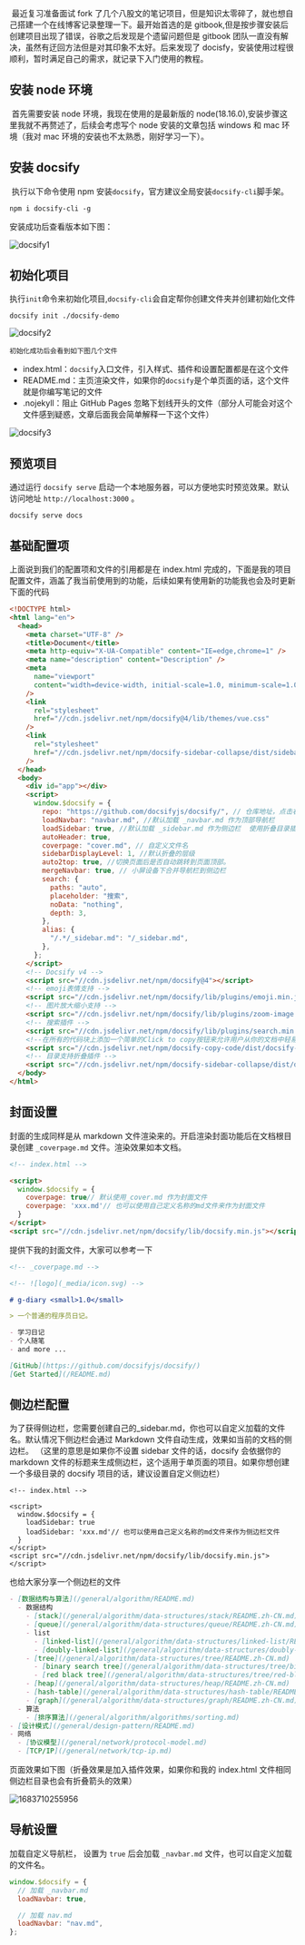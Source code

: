 ​ 最近复习准备面试 fork 了几个八股文的笔记项目，但是知识太零碎了，就也想自己搭建一个在线博客记录整理一下。最开始首选的是 gitbook,但是按步骤安装后创建项目出现了错误，谷歌之后发现是个遗留问题但是 gitbook 团队一直没有解决，虽然有迂回方法但是对其印象不太好。后来发现了 docisfy，安装使用过程很顺利，暂时满足自己的需求，就记录下入门使用的教程。

## 安装 node 环境

​ 首先需要安装 node 环境，我现在使用的是最新版的 node(18.16.0),安装步骤这里我就不再赘述了，后续会考虑写个 node 安装的文章包括 windows 和 mac 环境（我对 mac 环境的安装也不太熟悉，刚好学习一下）。

## 安装 docsify

​ 执行以下命令使用 npm 安装`docsify`，官方建议全局安装`docsify-cli`脚手架。

```
npm i docsify-cli -g
```

安装成功后查看版本如下图：

![docsify1](https://raw.githubusercontent.com/justingcode/my-diary/main/docs/media/img/docsify1.png)

## 初始化项目

​ 执行`init`命令来初始化项目,`docsify-cli`会自定帮你创建文件夹并创建初始化文件

```
docsify init ./docsify-demo
```

![docsify2](https://raw.githubusercontent.com/justingcode/my-diary/main/docs/media/img/docsify2.png)

    初始化成功后会看到如下图几个文件

- index.html：`docsify`入口文件，引入样式、插件和设置配置都是在这个文件
- README.md：主页渲染文件，如果你的`docsify`是个单页面的话，这个文件就是你编写笔记的文件
- .nojekyll：阻止 GitHub Pages 忽略下划线开头的文件（部分人可能会对这个文件感到疑惑，文章后面我会简单解释一下这个文件）

![docsify3](https://raw.githubusercontent.com/justingcode/my-diary/main/docs/media/img/docsify3.png)

## 预览项目

通过运行 `docsify serve` 启动一个本地服务器，可以方便地实时预览效果。默认访问地址 `http://localhost:3000` 。

```
docsify serve docs
```

## 基础配置项

上面说到我们的配置项和文件的引用都是在 index.html 完成的，下面是我的项目配置文件，涵盖了我当前使用到的功能，后续如果有使用新的功能我也会及时更新下面的代码

```html
<!DOCTYPE html>
<html lang="en">
  <head>
    <meta charset="UTF-8" />
    <title>Document</title>
    <meta http-equiv="X-UA-Compatible" content="IE=edge,chrome=1" />
    <meta name="description" content="Description" />
    <meta
      name="viewport"
      content="width=device-width, initial-scale=1.0, minimum-scale=1.0"
    />
    <link
      rel="stylesheet"
      href="//cdn.jsdelivr.net/npm/docsify@4/lib/themes/vue.css"
    />
    <link
      rel="stylesheet"
      href="//cdn.jsdelivr.net/npm/docsify-sidebar-collapse/dist/sidebar.min.css"
    />
  </head>
  <body>
    <div id="app"></div>
    <script>
      window.$docsify = {
        repo: "https://github.com/docsifyjs/docsify/", // 仓库地址，点击右上角的Github章鱼猫头像会跳转到此地址
        loadNavbar: "navbar.md", //默认加载 _navbar.md 作为顶部导航栏
        loadSidebar: true, //默认加载 _sidebar.md 作为侧边栏  使用折叠目录插件必须使用默认侧边栏
        autoHeader: true,
        coverpage: "cover.md", // 自定义文件名
        sidebarDisplayLevel: 1, //默认折叠的层级
        auto2top: true, //切换页面后是否自动跳转到页面顶部。
        mergeNavbar: true, // 小屏设备下合并导航栏到侧边栏
        search: {
          paths: "auto",
          placeholder: "搜索",
          noData: "nothing",
          depth: 3,
        },
        alias: {
          "/.*/_sidebar.md": "/_sidebar.md",
        },
      };
    </script>
    <!-- Docsify v4 -->
    <script src="//cdn.jsdelivr.net/npm/docsify@4"></script>
    <!-- emoji表情支持 -->
    <script src="//cdn.jsdelivr.net/npm/docsify/lib/plugins/emoji.min.js"></script>
    <!-- 图片放大缩小支持 -->
    <script src="//cdn.jsdelivr.net/npm/docsify/lib/plugins/zoom-image.min.js"></script>
    <!-- 搜索插件 -->
    <script src="//cdn.jsdelivr.net/npm/docsify/lib/plugins/search.min.js"></script>
    <!--在所有的代码块上添加一个简单的Click to copy按钮来允许用户从你的文档中轻易地复制代码-->
    <script src="//cdn.jsdelivr.net/npm/docsify-copy-code/dist/docsify-copy-code.min.js"></script>
    <!-- 目录支持折叠插件 -->
    <script src="//cdn.jsdelivr.net/npm/docsify-sidebar-collapse/dist/docsify-sidebar-collapse.min.js"></script>
  </body>
</html>
```

## 封面设置

封面的生成同样是从 markdown 文件渲染来的。开启渲染封面功能后在文档根目录创建 `_coverpage.md` 文件。渲染效果如本文档。

```html
<!-- index.html -->

<script>
  window.$docsify = {
    coverpage: true// 默认使用_cover.md 作为封面文件
    coverpage: 'xxx.md'// 也可以使用自己定义名称的md文件来作为封面文件
  }
</script>
<script src="//cdn.jsdelivr.net/npm/docsify/lib/docsify.min.js"></script>
```

提供下我的封面文件，大家可以参考一下

```markdown
<!-- _coverpage.md -->

<!-- ![logo](_media/icon.svg) -->

# g-diary <small>1.0</small>

> 一个普通的程序员日记。

- 学习日记
- 个人随笔
- and more ...

[GitHub](https://github.com/docsifyjs/docsify/)
[Get Started](/README.md)
```

## 侧边栏配置

为了获得侧边栏，您需要创建自己的\_sidebar.md，你也可以自定义加载的文件名。默认情况下侧边栏会通过 Markdown 文件自动生成，效果如当前的文档的侧边栏。 （这里的意思是如果你不设置 sidebar 文件的话，docsify 会依据你的 markdown 文件的标题来生成侧边栏，这个适用于单页面的项目。如果你想创建一个多级目录的 docsify 项目的话，建议设置自定义侧边栏）

```
<!-- index.html -->

<script>
  window.$docsify = {
    loadSidebar: true
    loadSidebar: 'xxx.md'// 也可以使用自己定义名称的md文件来作为侧边栏文件
  }
</script>
<script src="//cdn.jsdelivr.net/npm/docsify/lib/docsify.min.js"></script>
```

也给大家分享一个侧边栏的文件

```markdown
- [数据结构与算法](/general/algorithm/README.md)
  - 数据结构
    - [stack](/general/algorithm/data-structures/stack/README.zh-CN.md)
    - [queue](/general/algorithm/data-structures/queue/README.zh-CN.md)
    - list
      - [linked-list](/general/algorithm/data-structures/linked-list/README.zh-CN.md)
      - [doubly-linked-list](/general/algorithm/data-structures/doubly-linked-list/README.zh-CN.md)
    - [tree](/general/algorithm/data-structures/tree/README.zh-CN.md)
      - [binary search tree](/general/algorithm/data-structures/tree/binary-search-tree/README.md)
      - [red black tree](/general/algorithm/data-structures/tree/red-black-tree/README.md)
    - [heap](/general/algorithm/data-structures/heap/README.zh-CN.md)
    - [hash-table](/general/algorithm/data-structures/hash-table/README.md)
    - [graph](/general/algorithm/data-structures/graph/README.zh-CN.md)
  - 算法
    - [排序算法](/general/algorithm/algorithms/sorting.md)
- [设计模式](/general/design-pattern/README.md)
- 网络
  - [协议模型](/general/network/protocol-model.md)
  - [TCP/IP](/general/network/tcp-ip.md)
```

页面效果如下图（折叠效果是加入插件效果，如果你和我的 index.html 文件相同侧边栏目录也会有折叠箭头的效果）

<img src="../../../media/img/docsify4.png" alt="1683710255956"  />

## 导航设置

加载自定义导航栏， 设置为 `true` 后会加载 `_navbar.md` 文件，也可以自定义加载的文件名。

```javascript
window.$docsify = {
  // 加载 _navbar.md
  loadNavbar: true,

  // 加载 nav.md
  loadNavbar: "nav.md",
};
```
